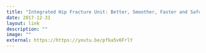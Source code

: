 ```yaml
---
title: "Integrated Hip Fracture Unit: Better, Smoother, Faster and Safer Care"
date: 2017-12-31
layout: link
description: ""
image: ""
external: https://https://youtu.be/pfka5v6FrlY
---
```

